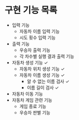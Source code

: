 # 구현 기능 목록

- 입력 기능
    - 자동차 이름 입력 기능
    - 시도 횟수 입력 기능
- 출력 기능
    - 우승자 출력 기능
    - 각 차수별 실행 결과 출력 기능
- 자동차 생성 기능 ✓
    - 자동차 위치 생성 기능 ✓
    - 자동차 이름 생성 기능 ✓
        - 알 수 없는 이름 검사 ✓
        - 이름 길이 검사 ✓
- 자동차 이동 기능
- 자동차 게임 관련 기능
    - 게임 종료 기능
    - 우승자 판별 기능

